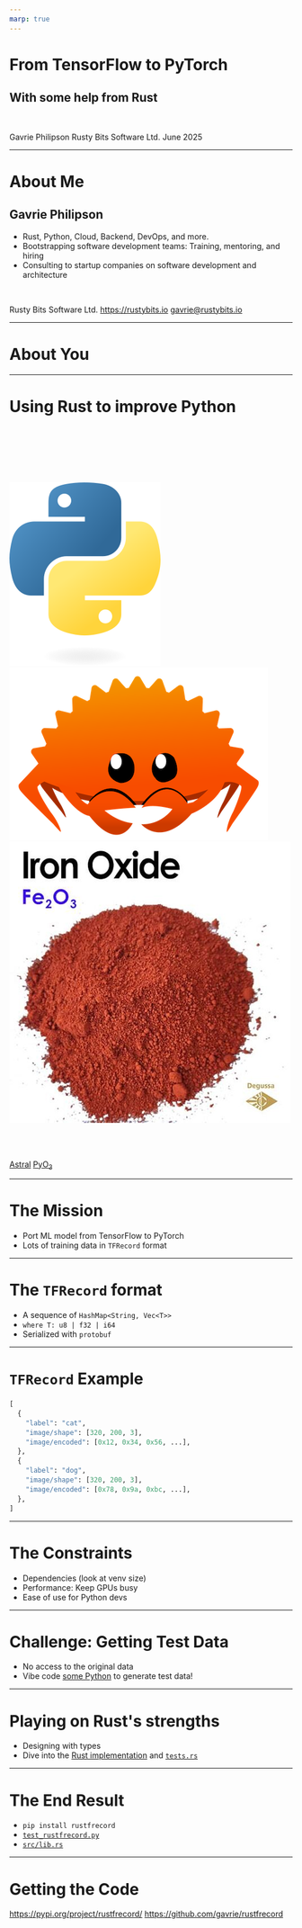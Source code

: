 ```yaml
---
marp: true
---
```


# From TensorFlow to PyTorch
## With some help from Rust

<br>

Gavrie Philipson
Rusty Bits Software Ltd.
June 2025

---

# About Me

## Gavrie Philipson

- Rust, Python, Cloud, Backend, DevOps, and more.
- Bootstrapping software development teams: Training, mentoring, and hiring
- Consulting to startup companies on software development and architecture

<br>

Rusty Bits Software Ltd.
https://rustybits.io
gavrie@rustybits.io

---

# About You

---

# Using Rust to improve Python

<br>
<br>
<br>
<br>
<br>

![bg 40%](images/python-logo.png)
![bg 60%](images/ferris.png)
![bg 50%](images/iron-oxide.jpg)

<br>
<br>

[Astral](https://astral.sh)
[PyO<sub>3</sub>](https://github.com/PyO3)

---

# The Mission

- Port ML model from TensorFlow to PyTorch
- Lots of training data in `TFRecord` format

---

# The `TFRecord` format

- A sequence of `HashMap<String, Vec<T>>`
- `where T: u8 | f32 | i64`
- Serialized with `protobuf`

---

# `TFRecord` Example

```python
[
  {
    "label": "cat",
    "image/shape": [320, 200, 3],
    "image/encoded": [0x12, 0x34, 0x56, ...],
  },
  {
    "label": "dog",
    "image/shape": [320, 200, 3],
    "image/encoded": [0x78, 0x9a, 0xbc, ...],
  },
]
```

---

# The Constraints

- Dependencies (look at venv size)
- Performance: Keep GPUs busy
- Ease of use for Python devs

---

# Challenge: Getting Test Data

- No access to the original data
- Vibe code [some Python](tf_example/main.py) to generate test data!

---

# Playing on Rust's strengths

- Designing with types
- Dive into the [Rust implementation](tfrecord_reader/src/lib.rs) and [`tests.rs`](tfrecord_reader/src/tests.rs)

---

# The End Result

- `pip install rustfrecord` 
- [`test_rustfrecord.py`](test_rustfrecord.py)
- [`src/lib.rs`](src/lib.rs)

---

# Getting the Code

https://pypi.org/project/rustfrecord/
https://github.com/gavrie/rustfrecord